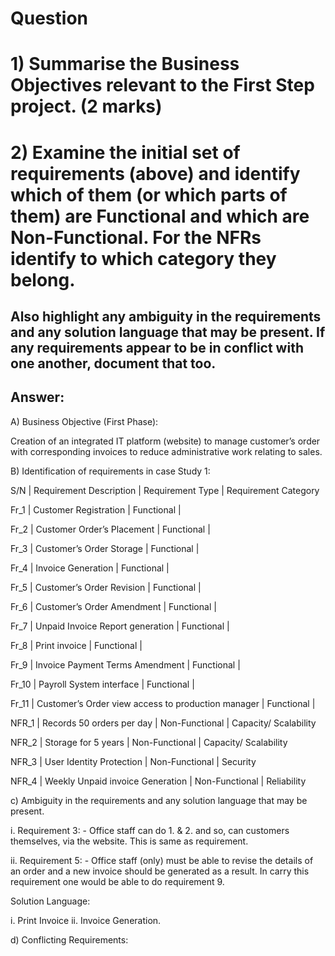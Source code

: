 # Question
# 1) Summarise the Business Objectives relevant to the First Step project. (2 marks)
# 2) Examine the initial set of requirements (above) and identify which of them (or which parts of them) are Functional and which are Non-Functional. For the NFRs identify to which category they belong.

## Also highlight any ambiguity in the requirements and any solution language that may be present. If any requirements appear to be in conflict with one another, document that too. 

## Answer:

A)	Business Objective (First Phase):

Creation of an integrated IT platform (website) to manage customer’s order with corresponding invoices to reduce administrative work relating to sales.

B)	Identification of requirements in case Study 1:

S/N   |	Requirement Description                            |  Requirement Type | Requirement Category

Fr_1  |	Customer Registration	                           |     Functional    |

Fr_2  |	Customer Order’s Placement                         |     Functional	   |

Fr_3  |	Customer’s Order Storage                           |     Functional    |	

Fr_4  |	Invoice Generation	                               |     Functional	   |

Fr_5  |	Customer’s Order Revision                          |	 Functional    |	

Fr_6  |	Customer’s Order Amendment                         |	 Functional    |	

Fr_7  |	Unpaid Invoice Report generation                   |     Functional	   |

Fr_8  |	Print invoice	                                   |     Functional	   |

Fr_9  |	Invoice Payment Terms Amendment	                   |     Functional    |	

Fr_10 |	Payroll System interface	                       |     Functional    |	

Fr_11 |	Customer’s Order view access to production manager |	 Functional	   |

NFR_1 |	Records 50 orders per day                          |	Non-Functional |	Capacity/ Scalability

NFR_2 |	Storage for 5 years                                |	Non-Functional |	Capacity/ Scalability

NFR_3 |	User Identity Protection                           |	Non-Functional |	Security

NFR_4 |	Weekly Unpaid invoice Generation                   |	Non-Functional |    Reliability

c)	Ambiguity in the requirements and any solution language that may be present.

i.	Requirement 3: - Office staff can do 1. & 2. and so, can customers themselves, via the website. This is same as requirement.

ii.	Requirement 5: - Office staff (only) must be able to revise the details of an order and a new invoice should be generated as a result. In carry this requirement one would be able to do requirement 9. 

Solution Language:

i.	Print Invoice
ii.	Invoice Generation.

d)	Conflicting Requirements:
